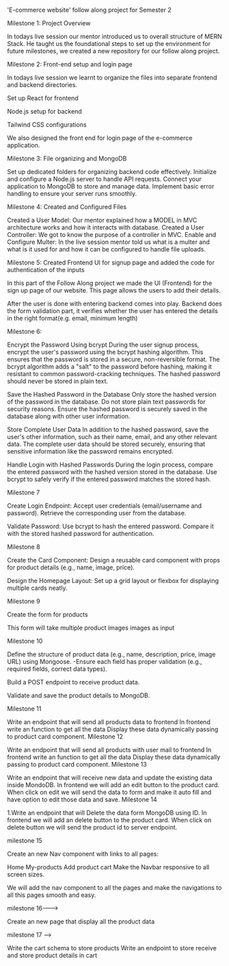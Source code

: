 'E-commerce website' follow along project for Semester 2

Milestone 1: Project Overview

In todays live session our mentor introduced us to overall structure of MERN Stack. He taught us the foundational steps to set up the environment for future milestones, we created a new repository for our follow along project.

Milestone 2: Front-end setup and login page

In todays live session we learnt to organize the files into separate frontend and backend directories.

Set up React for frontend

Node.js setup for backend

Tailwind CSS configurations

We also designed the front end for login page of the e-commerce application.

Milestone 3: File organizing and MongoDB

Set up dedicated folders for organizing backend code effectively. Initialize and configure a Node.js server to handle API requests. Connect your application to MongoDB to store and manage data. Implement basic error handling to ensure your server runs smoothly.

Milestone 4: Created and Configured Files

Created a User Model: Our mentor explained how a MODEL in MVC architecture works and how it interacts with database. Created a User Controller: We got to know the purpose of a controller in MVC. Enable and Configure Multer: In the live session mentor told us what is a multer and what is it used for and how it can be configured to handle file uploads.

Milestone 5: Created Frontend UI for signup page and added the code for authentication of the inputs

In this part of the Follow Along project we made the UI (Frontend) for the sign up page of our website. This page allows the users to add their details.

After the user is done with entering backend comes into play. Backend does the form validation part, it verifies whether the user has entered the details in the right format(e.g. email, minimum length)

Milestone 6:

Encrypt the Password Using bcrypt
During the user signup process, encrypt the user's password using the bcrypt hashing algorithm. This ensures that the password is stored in a secure, non-reversible format. The bcrypt algorithm adds a "salt" to the password before hashing, making it resistant to common password-cracking techniques. The hashed password should never be stored in plain text.

Save the Hashed Password in the Database
Only store the hashed version of the password in the database. Do not store plain text passwords for security reasons. Ensure the hashed password is securely saved in the database along with other user information.

Store Complete User Data
In addition to the hashed password, save the user's other information, such as their name, email, and any other relevant data. The complete user data should be stored securely, ensuring that sensitive information like the password remains encrypted.

Handle Login with Hashed Passwords
During the login process, compare the entered password with the hashed version stored in the database. Use bcrypt to safely verify if the entered password matches the stored hash.

Milestone 7

Create Login Endpoint: Accept user credentials (email/username and password). Retrieve the corresponding user from the database.

Validate Password: Use bcrypt to hash the entered password. Compare it with the stored hashed password for authentication.

Milestone 8

Create the Card Component:
Design a reusable card component with props for product details (e.g., name, image, price).

Design the Homepage Layout:
Set up a grid layout or flexbox for displaying multiple cards neatly.

Milestone 9

Create the form for products

This form will take multiple product images images as input

Milestone 10

Define the structure of product data (e.g., name, description, price, image URL) using Mongoose. -Ensure each field has proper validation (e.g., required fields, correct data types).

Build a POST endpoint to receive product data.

Validate and save the product details to MongoDB.

Milestone 11

Write an endpoint that will send all products data to frontend In frontend write an function to get all the data Display these data dynamically passing to product card component.
Milestone 12

Write an endpoint that will send all products with user mail to frontend In frontend write an function to get all the data Display these data dynamically passing to product card component.
Milestone 13

Write an endpoint that will receive new data and update the existing data inside MondoDB. In frontend we will add an edit button to the product card. When click on edit we will send the data to form and make it auto fill and have option to edit those data and save.
Milestone 14

1.Write an endpoint that will Delete the data form MongoDB using ID. In frontend we will add an delete button to the product card. When click on delete button we will send the product id to server endpoint.

milestone 15  

Create an new Nav component with links to all pages:

Home
My-products
Add product
cart
Make the Navbar responsive to all screen sizes.

We will add the nav component to all the pages and make the navigations to all this pages smooth and easy.


milestone 16--->

Create an new page that display all the product data


milestone 17 -->

Write the cart schema to store products
Write an endpoint to store receive and store product details in cart